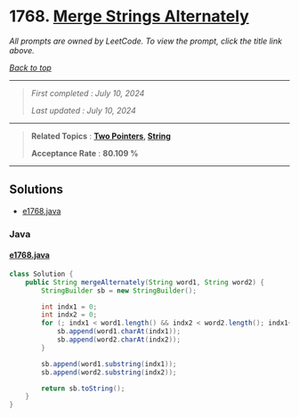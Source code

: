 # 1768. [Merge Strings Alternately](<https://leetcode.com/problems/merge-strings-alternately>)

*All prompts are owned by LeetCode. To view the prompt, click the title link above.*

*[Back to top](<../README.md>)*

------

> *First completed : July 10, 2024*
>
> *Last updated : July 10, 2024*

------

> **Related Topics** : **[Two Pointers](<by_topic/Two Pointers.md>), [String](<by_topic/String.md>)**
>
> **Acceptance Rate** : **80.109 %**

------

## Solutions

- [e1768.java](<../my-submissions/e1768.java>)
### Java
#### [e1768.java](<../my-submissions/e1768.java>)
```Java
class Solution {
    public String mergeAlternately(String word1, String word2) {
        StringBuilder sb = new StringBuilder();

        int indx1 = 0;
        int indx2 = 0;
        for (; indx1 < word1.length() && indx2 < word2.length(); indx1++, indx2++) {
            sb.append(word1.charAt(indx1));
            sb.append(word2.charAt(indx2));
        }

        sb.append(word1.substring(indx1));
        sb.append(word2.substring(indx2));

        return sb.toString();
    }
}
```

